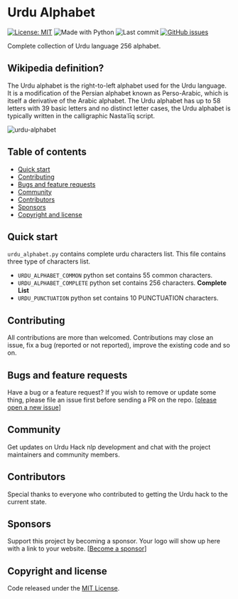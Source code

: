 # Urdu Alphabet

[![License: MIT](https://img.shields.io/badge/license-MIT-blue.svg)](https://github.com/urduhack/urdu-alphabet/blob/master/LICENSE)
![Made with Python](https://img.shields.io/badge/made%20with-Python-blue.svg)
![Last commit](https://img.shields.io/github/last-commit/urduhack/urdu-alphabet.svg)
[![GitHub issues](https://img.shields.io/github/issues/urduhack/urdu-alphabet.svg)](https://github.com/urduhack/urdu-alphabet/issues/new)

Complete collection of Urdu language 256 alphabet.

## Wikipedia definition?

The Urdu alphabet is the right-to-left alphabet used for the Urdu language. It is a modification of the Persian alphabet known as Perso-Arabic, which is itself a derivative of the Arabic alphabet. 
The Urdu alphabet has up to 58 letters with 39 basic letters and no distinct letter cases, the Urdu alphabet is typically written in the calligraphic Nastaʿlīq script.

![urdu-alphabet](https://raw.githubusercontent.com/urduhack/urdu-alphabet/master/design.png)

## Table of contents

- [Quick start](#quick-start)
- [Contributing](#contributing)
- [Bugs and feature requests](#bugs-and-feature-requests)
- [Community](#community)
- [Contributors](#contributors)
- [Sponsors](#sponsors)
- [Copyright and license](#copyright-and-license)

## Quick start

`urdu_alphabet.py` contains complete urdu characters list. This file contains three type of characters list. 

- `URDU_ALPHABET_COMMON` python set contains 55 common characters.
- `URDU_ALPHABET_COMPLETE` python set contains 256  characters. **Complete List**
- `URDU_PUNCTUATION` python set contains 10 PUNCTUATION characters.


## Contributing

All contributions are more than welcomed. Contributions may close an issue, fix a bug (reported or not reported), improve the existing code and so on.


## Bugs and feature requests

Have a bug or a feature request? If you wish to remove or update some thing, please file an issue first before sending a PR on the repo. [[please open a new issue](https://github.com/urduhack/urdu-alphabet/issues/new)]


## Community

Get updates on Urdu Hack nlp development and chat with the project maintainers and community members.


## Contributors

Special thanks to everyone who contributed to getting the Urdu hack to the current state.

## Sponsors

Support this project by becoming a sponsor. Your logo will show up here with a link to your website. [[Become a sponsor]()]

## Copyright and license

Code released under the [MIT License](ttps://github.com/urduhack/urdu-alphabet/blob/master/LICENSE).